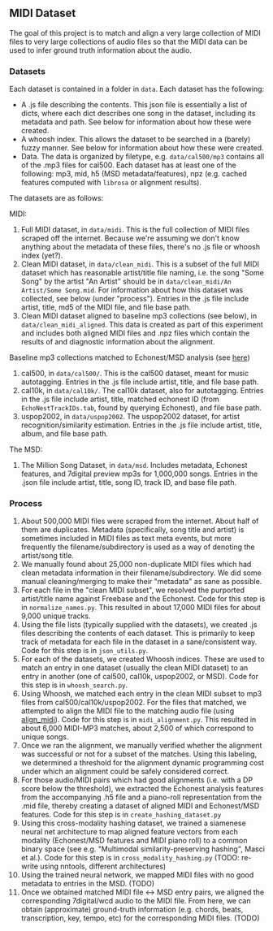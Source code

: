 ## MIDI Dataset

The goal of this project is to match and align a very large collection of MIDI files to very large collections of audio files so that the MIDI data can be used to infer ground truth information about the audio.

### Datasets

Each dataset is contained in a folder in `data`.  Each dataset has the following:

- A .js file describing the contents.  This json file is essentially a list of dicts, where each dict describes one song in the dataset, including its metadata and path.  See below for information about how these were created.
- A whoosh index.  This allows the dataset to be searched in a (barely) fuzzy manner.  See below for information about how these were created.
- Data.  The data is organized by filetype, e.g. `data/cal500/mp3` contains all of the .mp3 files for cal500.  Each dataset has at least one of the following: mp3, mid, h5 (MSD metadata/features), npz (e.g. cached features computed with `librosa` or alignment results).

The datasets are as follows:

MIDI:

1. Full MIDI dataset, in `data/midi`.  This is the full collection of MIDI files scraped off the internet.  Because we're assuming we don't know anything about the metadata of these files, there's no .js file or whoosh index (yet?).
1. Clean MIDI dataset, in `data/clean_midi`.  This is a subset of the full MIDI dataset which has reasonable artist/title file naming, i.e. the song "Some Song" by the artist "An Artist" should be in `data/clean_midi/An Artist/Some Song.mid`.  For information about how this dataset was collected, see below (under "process").  Entries in the .js file include artist, title, md5 of the MIDI file, and file base path.
1. Clean MIDI dataset aligned to baseline mp3 collections (see below), in `data/clean_midi_aligned`.  This data is created as part of this experiment and includes both aligned MIDI files and .npz files which contain the results of and diagnostic information about the alignment.

Baseline mp3 collections matched to Echonest/MSD analysis (see [here](http://labrosa.ee.columbia.edu/millionsong/pages/additional-datasets))

1. cal500, in `data/cal500/`.  This is the cal500 dataset, meant for music autotagging.  Entries in the .js file include artist, title, and file base path.
1. cal10k, in `data/cal10k/`.  The cal10k dataset, also for autotagging.  Entries in the .js file include artist, title, matched echonest ID (from `EchoNestTrackIDs.tab`, found by querying Echonest), and file base path.
1. uspop2002, in `data/uspop2002`.  The uspop2002 dataset, for artist recognition/similarity estimation.  Entries in the .js file include artist, title, album, and file base path.

The MSD:

1. The Million Song Dataset, in `data/msd`.  Includes metadata, Echonest features, and 7digital preview mp3s for 1,000,000 songs.  Entries in the .json file include artist, title, song ID, track ID, and base file path.


### Process

1. About 500,000 MIDI files were scraped from the internet.  About half of them are duplicates.  Metadata (specifically, song title and artist) is sometimes included in MIDI files as text meta events, but more frequently the filename/subdirectory is used as a way of denoting the artist/song title.
1. We manually found about 25,000 non-duplicate MIDI files which had clean metadata information in their filename/subdirectory.  We did some manual cleaning/merging to make their "metadata" as sane as possible.
1. For each file in the "clean MIDI subset", we resolved the purported artist/title name against Freebase and the Echonest.  Code for this step is in `normalize_names.py`.  This resulted in about 17,000 MIDI files for about 9,000 unique tracks.
1. Using the file lists (typically supplied with the datasets), we created .js files describing the contents of each dataset.  This is primarily to keep track of metadata for each file in the dataset in a sane/consistent way.  Code for this step is in `json_utils.py`.
1. For each of the datasets, we created Whoosh indices.  These are used to match an entry in one dataset (usually the clean MIDI dataset) to an entry in another (one of cal500, cal10k, uspop2002, or MSD).  Code for this step is in `whoosh_search.py`.
1. Using Whoosh, we matched each entry in the clean MIDI subset to mp3 files from cal500/cal10k/uspop2002.  For the files that matched, we attempted to align the MIDI file to the matching audio file (using [align_midi](https://github.com/craffel/align_midi)).  Code for this step is in `midi_alignment.py`.  This resulted in about 6,000 MIDI-MP3 matches, about 2,500 of which correspond to unique songs.
1. Once we ran the alignment, we manually verified whether the alignment was successful or not for a subset of the matches.  Using this labeling, we determined a threshold for the alignment dynamic programming cost under which an alignment could be safely considered correct.
1. For those audio/MIDI pairs which had good alignments (i.e. with a DP score below the threshold), we extracted the Echonest analysis features from the accompanying .h5 file and a piano-roll representation from the .mid file, thereby creating a dataset of aligned MIDI and Echonest/MSD features.  Code for this step is in `create_hashing_dataset.py`
1. Using this cross-modality hashing dataset, we trained a siamenese neural net architecture to map aligned feature vectors from each modality (Echonest/MSD features and MIDI piano roll) to a common binary space (see e.g. "Multimodal similarity-preserving hashing", Masci et al.).  Code for this step is in `cross_modality_hashing.py` (TODO: re-write using nntools, different architectures)
1. Using the trained neural network, we mapped MIDI files with no good metadata to entries in the MSD. (TODO)
1. Once we obtained matched MIDI file <-> MSD entry pairs, we aligned the corresponding 7digital/wcd audio to the MIDI file.  From here, we can obtain (approximate) ground-truth information (e.g. chords, beats, transcription, key, tempo, etc) for the corresponding MIDI files. (TODO)
